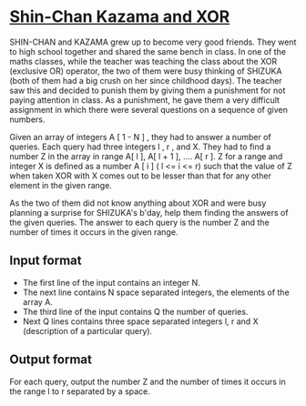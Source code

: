 # [Shin-Chan Kazama and XOR][link]

SHIN-CHAN and KAZAMA grew up to become very good friends. They went to high school together and shared the same bench in class. In one of the maths classes, while the teacher was teaching the class about the XOR (exclusive OR) operator, the two of them were busy thinking of SHIZUKA (both of them had a big crush on her since childhood days). The teacher saw this and decided to punish them by giving them a punishment for not paying attention in class. As a punishment, he gave them a very difficult assignment in which there were several questions on a sequence of given numbers.

Given an array of integers A [ 1 - N ] , they had to answer a number of queries. Each query had three integers l , r , and X. They had to find a number Z in the array in range A[ l ], A[ l + 1 ], .... A[ r ]. Z for a range and integer X is defined as a number A [ i ] ( l <= i <= r) such that the value of Z when taken XOR with X comes out to be lesser than that for any other element in the given range.

As the two of them did not know anything about XOR and were busy planning a surprise for SHIZUKA's b'day, help them finding the answers of the given queries. The answer to each query is the number Z and the number of times it occurs in the given range.

## Input format

- The first line of the input contains an integer N.
- The next line contains N space separated integers, the elements of the array A.
- The third line of the input contains Q the number of queries.
- Next Q lines contains three space separated integers l, r and X (description of a particular query).

## Output format

For each query, output the number Z and the number of times it occurs in the range l to r separated by a space.

[link]: https://www.hackerearth.com/practice/data-structures/advanced-data-structures/trie-keyword-tree/practice-problems/algorithm/shin-chan-kazama-and-xor-2/
